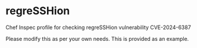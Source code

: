 # regreSSHion
Chef Inspec profile for checking regreSSHion vulnerability CVE-2024-6387

Please modify this as per your own needs. This is provided as an example. 
